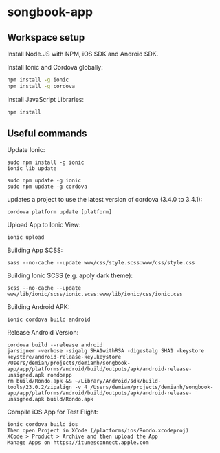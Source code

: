 songbook-app
============

## Workspace setup
Install Node.JS with NPM, iOS SDK and Android SDK.

Install Ionic and Cordova globally:
```bash
npm install -g ionic
npm install -g cordova
```

Install JavaScript Libraries:
```bash
npm install
```


## Useful commands

Update Ionic:

    sudo npm install -g ionic
    ionic lib update
    
    sudo npm update -g ionic
    sudo npm update -g cordova

updates a project to use the latest version of cordova (3.4.0 to 3.4.1):

    cordova platform update [platform] 

Upload App to Ionic View:

    ionic upload

Building App SCSS:

    sass --no-cache --update www/css/style.scss:www/css/style.css

Building Ionic SCSS (e.g. apply dark theme):

    scss --no-cache --update www/lib/ionic/scss/ionic.scss:www/lib/ionic/css/ionic.css


Building Android APK:

    ionic cordova build android

Release Android Version:

    cordova build --release android
    jarsigner -verbose -sigalg SHA1withRSA -digestalg SHA1 -keystore keystore/android-release-key.keystore /Users/demian/projects/demianh/songbook-app/app/platforms/android/build/outputs/apk/android-release-unsigned.apk rondoapp
    rm build/Rondo.apk && ~/Library/Android/sdk/build-tools/23.0.2/zipalign -v 4 /Users/demian/projects/demianh/songbook-app/app/platforms/android/build/outputs/apk/android-release-unsigned.apk build/Rondo.apk
    

Compile iOS App for Test Flight:

    ionic cordova build ios
    Then open Project in XCode (/platforms/ios/Rondo.xcodeproj)
    XCode > Product > Archive and then upload the App
    Manage Apps on https://itunesconnect.apple.com
